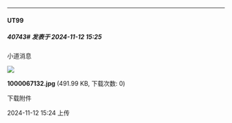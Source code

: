 ﻿
*****

####  UT99  
##### 40743#       发表于 2024-11-12 15:25

小道消息

<img src="https://img.saraba1st.com/forum/202411/12/152450xovtit7ptlttrz5k.jpg" referrerpolicy="no-referrer">

<strong>1000067132.jpg</strong> (491.99 KB, 下载次数: 0)

下载附件

2024-11-12 15:24 上传

